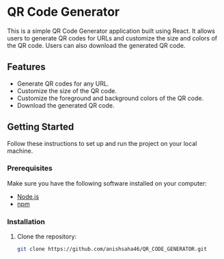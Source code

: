 # QR Code Generator

This is a simple QR Code Generator application built using React. It allows users to generate QR codes for URLs and customize the size and colors of the QR code. Users can also download the generated QR code.

## Features

- Generate QR codes for any URL.
- Customize the size of the QR code.
- Customize the foreground and background colors of the QR code.
- Download the generated QR code.


## Getting Started

Follow these instructions to set up and run the project on your local machine.

### Prerequisites

Make sure you have the following software installed on your computer:

- [Node.js](https://nodejs.org/en/)
- [npm](https://www.npmjs.com/)

### Installation

1. Clone the repository:

   ```sh
   git clone https://github.com/anishsaha46/QR_CODE_GENERATOR.git
